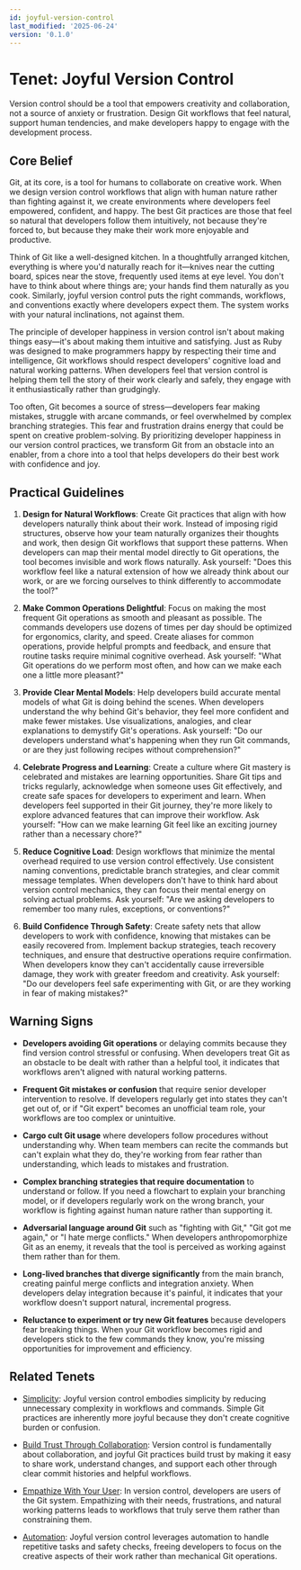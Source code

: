 ```yaml
---
id: joyful-version-control
last_modified: '2025-06-24'
version: '0.1.0'
---
```


# Tenet: Joyful Version Control

Version control should be a tool that empowers creativity and collaboration, not a source of anxiety or frustration. Design Git workflows that feel natural, support human tendencies, and make developers happy to engage with the development process.

## Core Belief

Git, at its core, is a tool for humans to collaborate on creative work. When we design version control workflows that align with human nature rather than fighting against it, we create environments where developers feel empowered, confident, and happy. The best Git practices are those that feel so natural that developers follow them intuitively, not because they're forced to, but because they make their work more enjoyable and productive.

Think of Git like a well-designed kitchen. In a thoughtfully arranged kitchen, everything is where you'd naturally reach for it—knives near the cutting board, spices near the stove, frequently used items at eye level. You don't have to think about where things are; your hands find them naturally as you cook. Similarly, joyful version control puts the right commands, workflows, and conventions exactly where developers expect them. The system works with your natural inclinations, not against them.

The principle of developer happiness in version control isn't about making things easy—it's about making them intuitive and satisfying. Just as Ruby was designed to make programmers happy by respecting their time and intelligence, Git workflows should respect developers' cognitive load and natural working patterns. When developers feel that version control is helping them tell the story of their work clearly and safely, they engage with it enthusiastically rather than grudgingly.

Too often, Git becomes a source of stress—developers fear making mistakes, struggle with arcane commands, or feel overwhelmed by complex branching strategies. This fear and frustration drains energy that could be spent on creative problem-solving. By prioritizing developer happiness in our version control practices, we transform Git from an obstacle into an enabler, from a chore into a tool that helps developers do their best work with confidence and joy.

## Practical Guidelines

1. **Design for Natural Workflows**: Create Git practices that align with how developers naturally think about their work. Instead of imposing rigid structures, observe how your team naturally organizes their thoughts and work, then design Git workflows that support these patterns. When developers can map their mental model directly to Git operations, the tool becomes invisible and work flows naturally. Ask yourself: "Does this workflow feel like a natural extension of how we already think about our work, or are we forcing ourselves to think differently to accommodate the tool?"

2. **Make Common Operations Delightful**: Focus on making the most frequent Git operations as smooth and pleasant as possible. The commands developers use dozens of times per day should be optimized for ergonomics, clarity, and speed. Create aliases for common operations, provide helpful prompts and feedback, and ensure that routine tasks require minimal cognitive overhead. Ask yourself: "What Git operations do we perform most often, and how can we make each one a little more pleasant?"

3. **Provide Clear Mental Models**: Help developers build accurate mental models of what Git is doing behind the scenes. When developers understand the why behind Git's behavior, they feel more confident and make fewer mistakes. Use visualizations, analogies, and clear explanations to demystify Git's operations. Ask yourself: "Do our developers understand what's happening when they run Git commands, or are they just following recipes without comprehension?"

4. **Celebrate Progress and Learning**: Create a culture where Git mastery is celebrated and mistakes are learning opportunities. Share Git tips and tricks regularly, acknowledge when someone uses Git effectively, and create safe spaces for developers to experiment and learn. When developers feel supported in their Git journey, they're more likely to explore advanced features that can improve their workflow. Ask yourself: "How can we make learning Git feel like an exciting journey rather than a necessary chore?"

5. **Reduce Cognitive Load**: Design workflows that minimize the mental overhead required to use version control effectively. Use consistent naming conventions, predictable branch strategies, and clear commit message templates. When developers don't have to think hard about version control mechanics, they can focus their mental energy on solving actual problems. Ask yourself: "Are we asking developers to remember too many rules, exceptions, or conventions?"

6. **Build Confidence Through Safety**: Create safety nets that allow developers to work with confidence, knowing that mistakes can be easily recovered from. Implement backup strategies, teach recovery techniques, and ensure that destructive operations require confirmation. When developers know they can't accidentally cause irreversible damage, they work with greater freedom and creativity. Ask yourself: "Do our developers feel safe experimenting with Git, or are they working in fear of making mistakes?"

## Warning Signs

- **Developers avoiding Git operations** or delaying commits because they find version control stressful or confusing. When developers treat Git as an obstacle to be dealt with rather than a helpful tool, it indicates that workflows aren't aligned with natural working patterns.

- **Frequent Git mistakes or confusion** that require senior developer intervention to resolve. If developers regularly get into states they can't get out of, or if "Git expert" becomes an unofficial team role, your workflows are too complex or unintuitive.

- **Cargo cult Git usage** where developers follow procedures without understanding why. When team members can recite the commands but can't explain what they do, they're working from fear rather than understanding, which leads to mistakes and frustration.

- **Complex branching strategies that require documentation** to understand or follow. If you need a flowchart to explain your branching model, or if developers regularly work on the wrong branch, your workflow is fighting against human nature rather than supporting it.

- **Adversarial language around Git** such as "fighting with Git," "Git got me again," or "I hate merge conflicts." When developers anthropomorphize Git as an enemy, it reveals that the tool is perceived as working against them rather than for them.

- **Long-lived branches that diverge significantly** from the main branch, creating painful merge conflicts and integration anxiety. When developers delay integration because it's painful, it indicates that your workflow doesn't support natural, incremental progress.

- **Reluctance to experiment or try new Git features** because developers fear breaking things. When your Git workflow becomes rigid and developers stick to the few commands they know, you're missing opportunities for improvement and efficiency.

## Related Tenets

- [Simplicity](simplicity.md): Joyful version control embodies simplicity by reducing unnecessary complexity in workflows and commands. Simple Git practices are inherently more joyful because they don't create cognitive burden or confusion.

- [Build Trust Through Collaboration](build-trust-through-collaboration.md): Version control is fundamentally about collaboration, and joyful Git practices build trust by making it easy to share work, understand changes, and support each other through clear commit histories and helpful workflows.

- [Empathize With Your User](empathize-with-your-user.md): In version control, developers are users of the Git system. Empathizing with their needs, frustrations, and natural working patterns leads to workflows that truly serve them rather than constraining them.

- [Automation](automation.md): Joyful version control leverages automation to handle repetitive tasks and safety checks, freeing developers to focus on the creative aspects of their work rather than mechanical Git operations.
